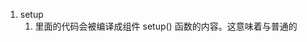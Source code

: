 1. setup
   1. 里面的代码会被编译成组件 setup() 函数的内容。这意味着与普通的 <script> 只在组件被首次引入的时候执行一次不同， <script setup> 中的代码会在每次组件实例被创建的时候执行。
   2. 